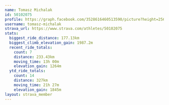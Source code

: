 ```yaml
---
name: Tomasz Michalak
id: 50102075
profile: https://graph.facebook.com/3528616460513590/picture?height=256&width=256
username: tomasz-michalak
strava_url: https://www.strava.com/athletes/50102075
stats:
  biggest_ride_distance: 177.13km
  biggest_climb_elevation_gain: 1987.2m
  recent_ride_totals:
    count: 7
    distance: 233.43km
    moving_time: 13h 00m
    elevation_gain: 1264m
  ytd_ride_totals:
    count: 14
    distance: 327km
    moving_time: 21h 27m
    elevation_gain: 1845m
layout: strava_member
--- 
```

